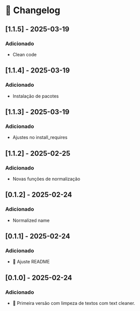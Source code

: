 # 📜 Changelog


## [1.1.5] - 2025-03-19
### Adicionado
- Clean code

## [1.1.4] - 2025-03-19
### Adicionado
- Instalação de pacotes

## [1.1.3] - 2025-03-19
### Adicionado
- Ajustes no install_requires

## [1.1.2] - 2025-02-25
### Adicionado
- Novas funções de normalização

## [0.1.2] - 2025-02-24
### Adicionado
- Normalized name

## [0.1.1] - 2025-02-24
### Adicionado
- 🚀 Ajuste README

## [0.1.0] - 2025-02-24
### Adicionado
- 🚀 Primeira versão com limpeza de textos com text cleaner.
